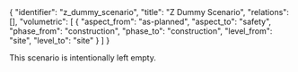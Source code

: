<rasaeco-meta id="f">
{
    "identifier": "z_dummy_scenario",
    "title": "Z Dummy Scenario",
    "relations": [],
    "volumetric": [
        { 
            "aspect_from": "as-planned", "aspect_to": "safety",
            "phase_from": "construction", "phase_to": "construction",
            "level_from": "site", "level_to": "site"
        }
    ]
}
</rasaeco-meta>

This scenario is intentionally left empty.
